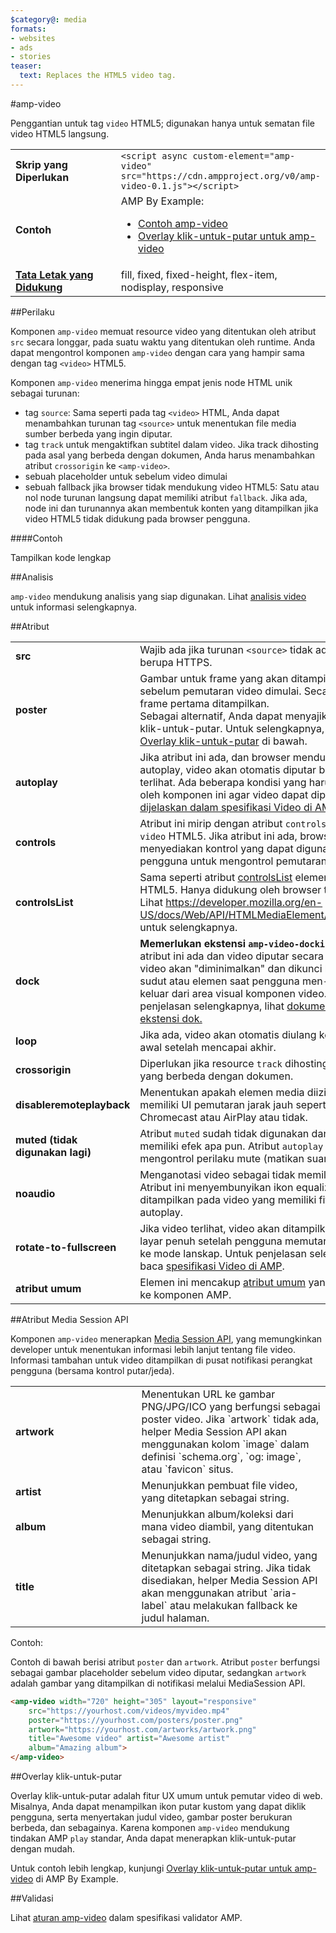 ```yaml
---
$category@: media
formats:
- websites
- ads
- stories
teaser:
  text: Replaces the HTML5 video tag.
---
```


<!--- Reformatted by Reftar! for AMP (go/reftar) on 2019-06-13 -->
<!---
       Copyright 2015 The AMP HTML Authors. All Rights Reserved.

       Licensed under the Apache License, Version 2.0 (the "License");
     you may not use this file except in compliance with the License.
     You may obtain a copy of the License at

     http://www.apache.org/licenses/LICENSE-2.0

     Unless required by applicable law or agreed to in writing, software
     distributed under the License is distributed on an "AS-IS" BASIS,
     WITHOUT WARRANTIES OR CONDITIONS OF ANY KIND, either express or implied.
     See the License for the specific language governing permissions and
     limitations under the License.
-->

#amp-video

Penggantian untuk tag `video` HTML5; digunakan hanya untuk sematan file video HTML5 langsung.

<table>
  <tr>
    <td width="40%"><strong>Skrip yang Diperlukan</strong></td>
    <td><code>&lt;script async custom-element="amp-video" src="https://cdn.ampproject.org/v0/amp-video-0.1.js">&lt;/script></code></td>
  </tr>
  <tr>
    <td width="40%"><strong>Contoh</strong></td>
    <td>AMP By Example:<ul>
      <li><a href="https://ampbyexample.com/components/amp-video/">Contoh amp-video</a></li>
      <li><a href="https://ampbyexample.com/advanced/click-to-play_overlay_for_amp-video/">Overlay klik-untuk-putar untuk amp-video</a></li></ul></td>
    </tr>
    <tr>
      <td class="col-fourty"><strong><a href="https://www.ampproject.org/docs/guides/responsive/control_layout.html">Tata Letak yang Didukung</a></strong></td>
      <td>fill, fixed, fixed-height, flex-item, nodisplay, responsive</td>
    </tr>
  </table>

##Perilaku

Komponen `amp-video` memuat resource video yang ditentukan oleh atribut `src` secara longgar, pada suatu waktu yang ditentukan oleh runtime. Anda dapat mengontrol komponen `amp-video` dengan cara yang hampir sama dengan tag `<video>` HTML5.

Komponen `amp-video` menerima hingga empat jenis node HTML unik sebagai turunan:

* tag `source`: Sama seperti pada tag `<video>` HTML, Anda dapat menambahkan turunan tag `<source>` untuk menentukan file media sumber berbeda yang ingin diputar.
* tag `track` untuk mengaktifkan subtitel dalam video. Jika track dihosting pada asal yang berbeda dengan dokumen, Anda harus menambahkan atribut `crossorigin` ke `<amp-video>`.
* sebuah placeholder untuk sebelum video dimulai
* sebuah fallback jika browser tidak mendukung video HTML5: Satu atau nol node turunan langsung dapat memiliki atribut `fallback`. Jika ada, node ini dan turunannya akan membentuk konten yang ditampilkan jika video HTML5 tidak didukung pada browser pengguna.

####Contoh

<!--embedded example - displays in ampproject.org -->

<div>
  <amp-iframe height="293" src="https://ampproject-b5f4c.firebaseapp.com/examples/ampvideo.basic.embed.html" layout="fixed-height" sandbox="allow-scripts allow-forms allow-same-origin" resizable="">
    <div aria-label="Tampilkan selengkapnya" overflow="" tabindex="0" role="button">Tampilkan kode lengkap</div>
    <div placeholder=""></div>
  </amp-iframe>

</div>

##Analisis

`amp-video` mendukung analisis yang siap digunakan. Lihat [analisis video](https://github.com/ampproject/amphtml/blob/master/extensions/amp-analytics/amp-video-analytics.md) untuk informasi selengkapnya.

##Atribut

<table>
  <tr>
    <td width="40%"><strong>src</strong></td>
    <td>Wajib ada jika turunan <code>&lt;source&gt;</code> tidak ada. Harus berupa HTTPS.</td>
  </tr>
  <tr>
    <td width="40%"><strong>poster</strong></td>
    <td>Gambar untuk frame yang akan ditampilkan sebelum pemutaran video dimulai. Secara default, frame pertama ditampilkan.
      <br>
        Sebagai alternatif, Anda dapat menyajikan overlay klik-untuk-putar. Untuk selengkapnya, lihat bagian <a href="#click-to-play-overlay">Overlay klik-untuk-putar</a> di bawah.</td>
      </tr>
      <tr>
        <td width="40%"><strong>autoplay</strong></td>
        <td>Jika atribut ini ada, dan browser mendukung fitur autoplay, video akan otomatis diputar begitu terlihat. Ada beberapa kondisi yang harus dipenuhi oleh komponen ini agar video dapat diputar, <a href="https://github.com/ampproject/amphtml/blob/master/spec/amp-video-interface.md#autoplay">seperti dijelaskan dalam spesifikasi Video di AMP</a>.</td>
      </tr>
      <tr>
        <td width="40%"><strong>controls</strong></td>
        <td>Atribut ini mirip dengan atribut <code>controls</code> dalam <code>video</code> HTML5. Jika atribut ini ada, browser menyediakan kontrol yang dapat digunakan pengguna untuk mengontrol pemutaran video.</td>
      </tr>
      <tr>
        <td width="40%"><strong>controlsList</strong></td>
        <td>Sama seperti atribut <a href="https://developer.mozilla.org/en-US/docs/Web/API/HTMLMediaElement/controlsList">controlsList</a> elemen video HTML5. Hanya didukung oleh browser tertentu. Lihat <a href="https://developer.mozilla.org/en-US/docs/Web/API/HTMLMediaElement/controlsList">https://developer.mozilla.org/en-US/docs/Web/API/HTMLMediaElement/controlsList</a> untuk selengkapnya.</td>
      </tr>
      <tr>
        <td width="40%"><strong>dock</strong></td>
        <td><strong>Memerlukan ekstensi <code>amp-video-docking</code>.</strong> Jika atribut ini ada dan video diputar secara manual, video akan "diminimalkan" dan dikunci ke suatu sudut atau elemen saat pengguna men-scroll keluar dari area visual komponen video.
            Untuk penjelasan selengkapnya, lihat <a href="https://github.com/ampproject/amphtml/blob/master/extensions/amp-video-docking/amp-video-docking.md">dokumentasi ekstensi dok.</a></td>
        </tr>
        <tr>
          <td width="40%"><strong>loop</strong></td>
          <td>Jika ada, video akan otomatis diulang kembali ke awal setelah mencapai akhir.</td>
        </tr>
        <tr>
          <td width="40%"><strong>crossorigin</strong></td>
          <td>Diperlukan jika resource <code>track</code> dihosting pada asal yang berbeda dengan dokumen.</td>
        </tr>
        <tr>
          <td width="40%"><strong>disableremoteplayback</strong></td>
          <td>Menentukan apakah elemen media diizinkan memiliki UI pemutaran jarak jauh seperti Chromecast atau AirPlay atau tidak.</td>
        </tr>
        <tr>
          <td width="40%"><strong>muted (tidak digunakan lagi)</strong></td>
          <td>Atribut <code>muted</code> sudah tidak digunakan dan tidak lagi memiliki efek apa pun. Atribut <code>autoplay</code> otomatis mengontrol perilaku mute (matikan suara).</td>
        </tr>
        <tr>
          <td width="40%"><strong>noaudio</strong></td>
          <td>Menganotasi video sebagai tidak memiliki audio. Atribut ini menyembunyikan ikon equalizer yang ditampilkan pada video yang memiliki fitur autoplay.</td>
        </tr>
        <tr>
          <td width="40%"><strong>rotate-to-fullscreen</strong></td>
          <td>Jika video terlihat, video akan ditampilkan secara layar penuh setelah pengguna memutar perangkat ke mode lanskap. Untuk penjelasan selengkapnya, baca <a href="https://github.com/ampproject/amphtml/blob/master/spec/amp-video-interface.md#rotate-to-fullscreen">spesifikasi Video di AMP</a>.</td>
        </tr>
        <tr>
          <td width="40%"><strong>atribut umum</strong></td>
          <td>Elemen ini mencakup <a href="https://www.ampproject.org/docs/reference/common_attributes">atribut umum</a> yang diperluas ke komponen AMP.</td>
        </tr>
      </table>

##Atribut Media Session API

Komponen `amp-video` menerapkan [Media Session API](https://developers.google.com/web/updates/2017/02/media-session), yang memungkinkan developer untuk menentukan informasi lebih lanjut tentang file video. Informasi tambahan untuk video ditampilkan di pusat notifikasi perangkat pengguna (bersama kontrol putar/jeda).

<table>
  <tr>
    <td width="40%"><strong>artwork</strong></td>
    <td>Menentukan URL ke gambar PNG/JPG/ICO yang berfungsi sebagai poster video. Jika `artwork` tidak ada, helper Media Session API akan menggunakan kolom `image` dalam definisi `schema.org`, `og: image`, atau `favicon` situs.</td>
  </tr>
  <tr>
    <td width="40%"><strong>artist</strong></td>
    <td>Menunjukkan pembuat file video, yang ditetapkan sebagai string.</td>
  </tr>
  <tr>
    <td width="40%"><strong>album</strong></td>
    <td>Menunjukkan album/koleksi dari mana video diambil, yang ditentukan sebagai string.</td>
  </tr>
  <tr>
    <td width="40%"><strong>title</strong></td>
    <td>Menunjukkan nama/judul video, yang ditetapkan sebagai string. Jika tidak disediakan, helper Media Session API akan menggunakan atribut `aria-label` atau melakukan fallback ke judul halaman.</td>
  </tr>
</table>

Contoh:

Contoh di bawah berisi atribut `poster` dan `artwork`. Atribut `poster` berfungsi sebagai gambar placeholder sebelum video diputar, sedangkan `artwork` adalah gambar yang ditampilkan di notifikasi melalui MediaSession API.

```html
<amp-video width="720" height="305" layout="responsive"
    src="https://yourhost.com/videos/myvideo.mp4"
    poster="https://yourhost.com/posters/poster.png"
    artwork="https://yourhost.com/artworks/artwork.png"
    title="Awesome video" artist="Awesome artist"
    album="Amazing album">
</amp-video>
```

##Overlay klik-untuk-putar

Overlay klik-untuk-putar adalah fitur UX umum untuk pemutar video di web.  Misalnya, Anda dapat menampilkan ikon putar kustom yang dapat diklik pengguna, serta menyertakan judul video, gambar poster berukuran berbeda, dan sebagainya.  Karena komponen `amp-video` mendukung tindakan AMP `play` standar, Anda dapat menerapkan klik-untuk-putar dengan mudah.

Untuk contoh lebih lengkap, kunjungi [Overlay klik-untuk-putar untuk amp-video](https://ampbyexample.com/advanced/click-to-play_overlay_for_amp-video/) di AMP By Example.

##Validasi

Lihat [aturan amp-video](https://github.com/ampproject/amphtml/blob/master/validator/validator-main.protoascii) dalam spesifikasi validator AMP.
